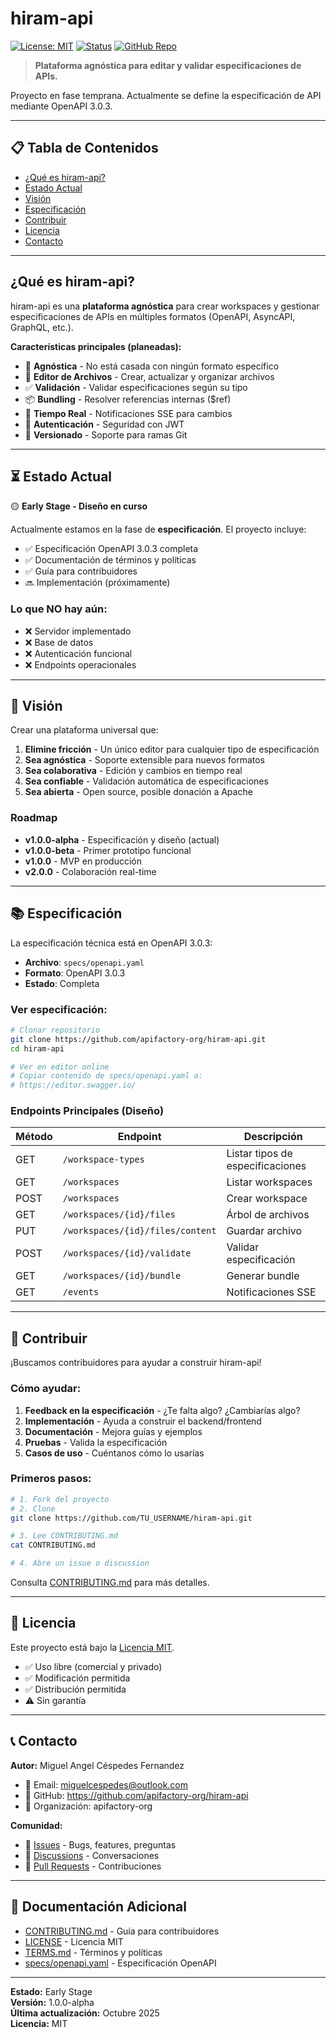 # hiram-api

[![License: MIT](https://img.shields.io/badge/License-MIT-yellow.svg)](LICENSE)
[![Status](https://img.shields.io/badge/status-early--stage-orange.svg)](/)
[![GitHub Repo](https://img.shields.io/badge/GitHub-apifactory--org-black?logo=github)](https://github.com/apifactory-org/hiram-api)

> **Plataforma agnóstica para editar y validar especificaciones de APIs.**

Proyecto en fase temprana. Actualmente se define la especificación de API mediante OpenAPI 3.0.3.

---

## 📋 Tabla de Contenidos

- [¿Qué es hiram-api?](#qué-es-hiram-api)
- [Estado Actual](#estado-actual)
- [Visión](#visión)
- [Especificación](#especificación)
- [Contribuir](#contribuir)
- [Licencia](#licencia)
- [Contacto](#contacto)

---

## ¿Qué es hiram-api?

hiram-api es una **plataforma agnóstica** para crear workspaces y gestionar especificaciones de APIs en múltiples formatos (OpenAPI, AsyncAPI, GraphQL, etc.).

**Características principales (planeadas):**

- 🎯 **Agnóstica** - No está casada con ningún formato específico
- 📝 **Editor de Archivos** - Crear, actualizar y organizar archivos
- ✅ **Validación** - Validar especificaciones según su tipo
- 📦 **Bundling** - Resolver referencias internas ($ref)
- 🔄 **Tiempo Real** - Notificaciones SSE para cambios
- 🔐 **Autenticación** - Seguridad con JWT
- 🌳 **Versionado** - Soporte para ramas Git

---

## ⏳ Estado Actual

🟡 **Early Stage - Diseño en curso**

Actualmente estamos en la fase de **especificación**. El proyecto incluye:

- ✅ Especificación OpenAPI 3.0.3 completa
- ✅ Documentación de términos y políticas
- ✅ Guía para contribuidores
- 🔜 Implementación (próximamente)

### Lo que NO hay aún:

- ❌ Servidor implementado
- ❌ Base de datos
- ❌ Autenticación funcional
- ❌ Endpoints operacionales

---

## 🎯 Visión

Crear una plataforma universal que:

1. **Elimine fricción** - Un único editor para cualquier tipo de especificación
2. **Sea agnóstica** - Soporte extensible para nuevos formatos
3. **Sea colaborativa** - Edición y cambios en tiempo real
4. **Sea confiable** - Validación automática de especificaciones
5. **Sea abierta** - Open source, posible donación a Apache

### Roadmap

- **v1.0.0-alpha** - Especificación y diseño (actual)
- **v1.0.0-beta** - Primer prototipo funcional
- **v1.0.0** - MVP en producción
- **v2.0.0** - Colaboración real-time

---

## 📚 Especificación

La especificación técnica está en OpenAPI 3.0.3:

- **Archivo**: `specs/openapi.yaml`
- **Formato**: OpenAPI 3.0.3
- **Estado**: Completa

### Ver especificación:

```bash
# Clonar repositorio
git clone https://github.com/apifactory-org/hiram-api.git
cd hiram-api

# Ver en editor online
# Copiar contenido de specs/openapi.yaml a:
# https://editor.swagger.io/
```

### Endpoints Principales (Diseño)

| Método | Endpoint | Descripción |
|--------|----------|-------------|
| GET | `/workspace-types` | Listar tipos de especificaciones |
| GET | `/workspaces` | Listar workspaces |
| POST | `/workspaces` | Crear workspace |
| GET | `/workspaces/{id}/files` | Árbol de archivos |
| PUT | `/workspaces/{id}/files/content` | Guardar archivo |
| POST | `/workspaces/{id}/validate` | Validar especificación |
| GET | `/workspaces/{id}/bundle` | Generar bundle |
| GET | `/events` | Notificaciones SSE |

---

## 🤝 Contribuir

¡Buscamos contribuidores para ayudar a construir hiram-api!

### Cómo ayudar:

1. **Feedback en la especificación** - ¿Te falta algo? ¿Cambiarías algo?
2. **Implementación** - Ayuda a construir el backend/frontend
3. **Documentación** - Mejora guías y ejemplos
4. **Pruebas** - Valida la especificación
5. **Casos de uso** - Cuéntanos cómo lo usarías

### Primeros pasos:

```bash
# 1. Fork del proyecto
# 2. Clone
git clone https://github.com/TU_USERNAME/hiram-api.git

# 3. Lee CONTRIBUTING.md
cat CONTRIBUTING.md

# 4. Abre un issue o discussion
```

Consulta [CONTRIBUTING.md](CONTRIBUTING.md) para más detalles.

---

## 📄 Licencia

Este proyecto está bajo la [Licencia MIT](LICENSE).

- ✅ Uso libre (comercial y privado)
- ✅ Modificación permitida
- ✅ Distribución permitida
- ⚠️ Sin garantía

---

## 📞 Contacto

**Autor:** Miguel Angel Céspedes Fernandez

- 📧 Email: miguelcespedes@outlook.com
- 🔗 GitHub: https://github.com/apifactory-org/hiram-api
- 🏢 Organización: apifactory-org

**Comunidad:**
- 💬 [Issues](https://github.com/apifactory-org/hiram-api/issues) - Bugs, features, preguntas
- 📢 [Discussions](https://github.com/apifactory-org/hiram-api/discussions) - Conversaciones
- 🤖 [Pull Requests](https://github.com/apifactory-org/hiram-api/pulls) - Contribuciones

---

## 📖 Documentación Adicional

- [CONTRIBUTING.md](CONTRIBUTING.md) - Guía para contribuidores
- [LICENSE](LICENSE) - Licencia MIT
- [TERMS.md](TERMS.md) - Términos y políticas
- [specs/openapi.yaml](specs/openapi.yaml) - Especificación OpenAPI

---

**Estado:** Early Stage  
**Versión:** 1.0.0-alpha  
**Última actualización:** Octubre 2025  
**Licencia:** MIT